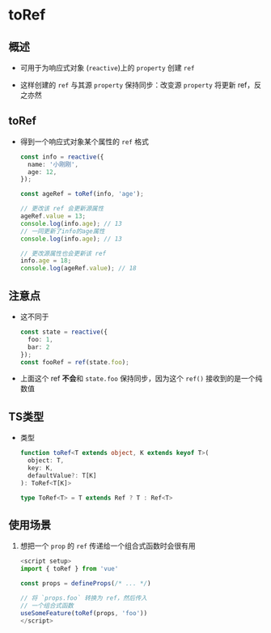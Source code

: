 # toRef

## 概述

- 可用于为响应式对象 (`reactive`)上的 `property` 创建 `ref`

- 这样创建的 `ref` 与其源 `property` 保持同步：改变源 `property` 将更新 ref，反之亦然

## toRef

- 得到一个响应式对象某个属性的 `ref` 格式

    ```typescript
    const info = reactive({
      name: '小刚刚',
      age: 12,
    });

    const ageRef = toRef(info, 'age');

    // 更改该 ref 会更新源属性
    ageRef.value = 13;
    console.log(info.age); // 13
    // 一同更新了info的age属性
    console.log(info.age); // 13

    // 更改源属性也会更新该 ref
    info.age = 18;
    console.log(ageRef.value); // 18

    ```

## 注意点

- 这不同于

    ```typescript
    const state = reactive({
      foo: 1,
      bar: 2
    });
    const fooRef = ref(state.foo);

    ```

- 上面这个 ref **不会**和 `state.foo` 保持同步，因为这个 `ref()` 接收到的是一个纯数值

## TS类型

- 类型

    ```typescript
    function toRef<T extends object, K extends keyof T>(
      object: T,
      key: K,
      defaultValue?: T[K]
    ): ToRef<T[K]>

    type ToRef<T> = T extends Ref ? T : Ref<T>
    ```

## 使用场景

1. 想把一个 `prop` 的 `ref` 传递给一个组合式函数时会很有用

    ```typescript
    <script setup>
    import { toRef } from 'vue'

    const props = defineProps(/* ... */)

    // 将 `props.foo` 转换为 ref，然后传入
    // 一个组合式函数
    useSomeFeature(toRef(props, 'foo'))
    </script>
    ```
